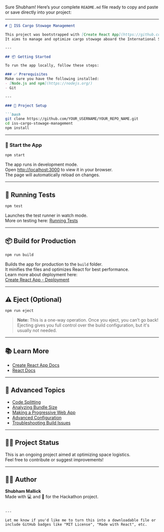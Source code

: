 Sure Shubham! Here’s your complete `README.md` file ready to copy and paste or save directly into your project:

---

```markdown
# 🚀 ISS Cargo Stowage Management

This project was bootstrapped with [Create React App](https://github.com/facebook/create-react-app).  
It aims to manage and optimize cargo stowage aboard the International Space Station (ISS).

---

## 📦 Getting Started

To run the app locally, follow these steps:

### ✅ Prerequisites
Make sure you have the following installed:
- [Node.js and npm](https://nodejs.org/)
- Git

---

### 📁 Project Setup

```bash
git clone https://github.com/YOUR_USERNAME/YOUR_REPO_NAME.git
cd iss-cargo-stowage-management
npm install
```

---

### 🚀 Start the App

```bash
npm start
```

The app runs in development mode.  
Open [http://localhost:3000](http://localhost:3000) to view it in your browser.  
The page will automatically reload on changes.

---

## 🧪 Running Tests

```bash
npm test
```

Launches the test runner in watch mode.  
More on testing here: [Running Tests](https://facebook.github.io/create-react-app/docs/running-tests)

---

## 📦 Build for Production

```bash
npm run build
```

Builds the app for production to the `build` folder.  
It minifies the files and optimizes React for best performance.  
Learn more about deployment here:  
[Create React App - Deployment](https://facebook.github.io/create-react-app/docs/deployment)

---

## ⚠️ Eject (Optional)

```bash
npm run eject
```

> **Note:** This is a one-way operation. Once you eject, you can’t go back!  
Ejecting gives you full control over the build configuration, but it's usually not needed.

---

## 📚 Learn More

- [Create React App Docs](https://facebook.github.io/create-react-app/docs/getting-started)
- [React Docs](https://reactjs.org/)

---

## 📖 Advanced Topics

- [Code Splitting](https://facebook.github.io/create-react-app/docs/code-splitting)
- [Analyzing Bundle Size](https://facebook.github.io/create-react-app/docs/analyzing-the-bundle-size)
- [Making a Progressive Web App](https://facebook.github.io/create-react-app/docs/making-a-progressive-web-app)
- [Advanced Configuration](https://facebook.github.io/create-react-app/docs/advanced-configuration)
- [Troubleshooting Build Issues](https://facebook.github.io/create-react-app/docs/troubleshooting#npm-run-build-fails-to-minify)

---

## 🧑‍🚀 Project Status

This is an ongoing project aimed at optimizing space logistics.  
Feel free to contribute or suggest improvements!

---

## 👨‍💻 Author

**Shubham Mallick**  
Made with 💻 and 🚀 for the Hackathon project.
```

---

Let me know if you'd like me to turn this into a downloadable file or include GitHub badges like "MIT License", "Made with React", etc.